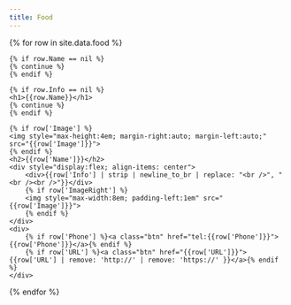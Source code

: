 ```yaml
---
title: Food
---
```

<div>
  {% for row in site.data.food %}
  
    {% if row.Name == nil %}
    {% continue %}
    {% endif %}

    {% if row.Info == nil %}
    <h1>{{row.Name}}</h1>
    {% continue %}
    {% endif %}
   
    {% if row['Image'] %}
    <img style="max-height:4em; margin-right:auto; margin-left:auto;" src="{{row['Image']}}">
    {% endif %}
    <h2>{{row['Name']}}</h2>
    <div style="display:flex; align-items: center">
        <div>{{row['Info'] | strip | newline_to_br | replace: "<br />", "<br /><br />"}}</div>
        {% if row['ImageRight'] %}
        <img style="max-width:8em; padding-left:1em" src="{{row['Image']}}">
        {% endif %}
    </div>
    <div>
        {% if row['Phone'] %}<a class="btn" href="tel:{{row['Phone']}}">{{row['Phone']}}</a>{% endif %}
        {% if row['URL'] %}<a class="btn" href="{{row['URL']}}">{{row['URL'] | remove: 'http://' | remove: 'https://' }}</a>{% endif %}
    </div>
  {% endfor %}
</div>
